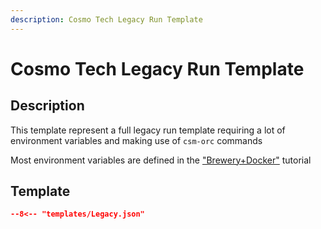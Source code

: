 ```yaml
---
description: Cosmo Tech Legacy Run Template
---
```


# Cosmo Tech Legacy Run Template

## Description

This template represent a full legacy run template requiring a lot of environment variables and making use of `csm-orc` commands

Most environment variables are defined in the ["Brewery+Docker"](../tutorial/advanced_cosmotech_simulator.md#what-environment-variables-are-made-available-by-the-api) tutorial

## Template

```json title="run.json" linenums="1"
--8<-- "templates/Legacy.json"
```
